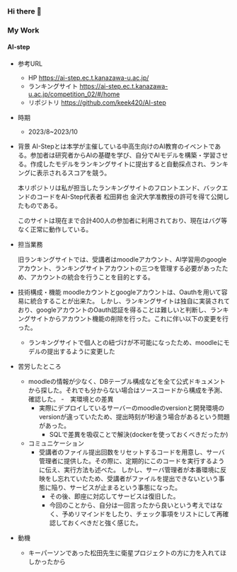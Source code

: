 ### Hi there 👋

### My Work

####  AI-step
- 参考URL
	-  HP https://ai-step.ec.t.kanazawa-u.ac.jp/
	- ランキングサイト https://ai-step.ec.t.kanazawa-u.ac.jp/competition_02/#/home
   	- リポジトリ https://github.com/keek420/AI-step 
- 時期
	- 2023/8~2023/10
- 背景
	AI-Stepとは本学が主催している中高生向けのAI教育のイベントである。参加者は研究者からAIの基礎を学び、自分でAIモデルを構築・学習させる。作成したモデルをランキングサイトに提出すると自動採点され、ランキングに表示されるスコアを競う。

	本リポジトリは私が担当したランキングサイトのフロントエンド、バックエンドのコードをAI-Step代表者 松田昇也 金沢大学准教授の許可を得て公開したものである。

	このサイトは現在まで合計400人の参加者に利用されており、現在はバグ等なく正常に動作している。

- 担当業務
	
	旧ランキングサイトでは、受講者はmoodleアカウント、AI学習用のgoogleアカウント、ランキングサイトアカウントの三つを管理する必要があったため、アカウントの統合を行うことを目的とする。
	<!-- 受講生は学習用webサイト作成ツールmoodleで作られたサイトでAIの基礎について学習し、作成したモデルをアップロードする。その後、モデルの精度を採点＆ランキングサイトDBに保存する。これによりmoodleとランキングサイトの同期を行う。-->
- 技術構成・機能
	moodleカウントとgoogleアカウントは、Oauthを用いて容易に統合することが出来た。
	しかし、ランキングサイトは独自に実装されており、googleアカウントのOauth認証を得ることは難しいと判断し、ランキングサイトからアカウント機能の削除を行った。これに伴い以下の変更を行った。
	- ランキングサイトで個人との紐づけが不可能になったため、moodleにモデルの提出するように変更した

- 苦労したところ　
	- moodleの情報が少なく、DBテーブル構成などを全て公式ドキュメントから探した。それでも分からない場合はソースコードから構成を予測、確認した。
	-　実環境との差異
		- 実際にデプロイしているサーバーのmoodleのversionと開発環境のversionが違っていたため、提出時刻が1秒違う場合があるという問題があった。
			- SQLで差異を吸収ことで解決(dockerを使っておくべきだったか)
	- コミュニケーション
		- 受講者のファイル提出回数をリセットするコードを用意し、サーバ管理者に提供した。その際に、定期的にこのコードを実行するように伝え、実行方法も述べた。	しかし、サーバ管理者が本番環境に反映をし忘れていたため、受講者がファイルを提出できないという事態に陥り、サービスが止まるという事態になった。
			- その後、即座に対応してサービスは復旧した。
			- 今回のことから、自分は一回言ったから良いという考えではなく、予めリマインドをしたり、チェック事項をリストにして再確認しておくべきだと強く感じた。 
- 動機
	- キーパーソンであった松田先生に衛星プロジェクトの方に力を入れてほしかったから

